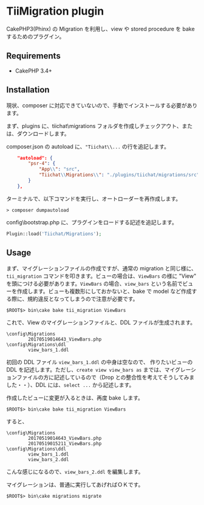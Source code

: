 # TiiMigration plugin

CakePHP3(Phinx) の Migration を利用し、view や stored procedure を bake するためのプラグイン。

## Requirements

- CakePHP 3.4+

## Installation

現状、composer に対応できていないので、手動でインストールする必要があります。

まず、plugins に、tiichat\migrations フォルダを作成しチェックアウト、または、ダウンロードします。

composer.json の autoload に、`"Tiichat\\...` の行を追記します。
```json
    "autoload": {
        "psr-4": {
            "App\\": "src",
            "Tiichat\\Migrations\\": "./plugins/tiichat/migrations/src"
        }
    },
```

ターミナルで、以下コマンドを実行し、オートローダーを再作成します。
```
> composer dumpautoload
```

config\bootstrap.php に、プラグインをロードする記述を追記します。
```php
Plugin::load('Tiichat/Migrations');
```

## Usage
まず、マイグレーションファイルの作成ですが、通常の migration と同じ様に、`tii_migration` コマンドを叩きます。ビューの場合は、`ViewBars` の様に "View" を頭につける必要があります。`ViewBars` の場合、`view_bars` という名前でビューを作成します。ビューも複数形にしておかないと、bake で model など作成する際に、規約違反となってしまうので注意が必要です。
```command
$ROOT$> bin\cake bake tii_migration ViewBars
```
これで、View のマイグレーションファイルと、DDL ファイルが生成されます。
```command
\config\Migrations
		20170519014643_ViewBars.php
\config\Migrations\ddl
		view_bars_1.ddl
```
初回の DDL ファイル `view_bars_1.ddl` の中身は空なので、
作りたいビューの DDL を記述します。ただし、`create view view_bars as` までは、マイグレーションファイルの方に記述しているので（Drop との整合性を考えてそうしてみました・・）、DDL には、`select ...` から記述します。

作成したビューに変更が入るときは、再度 bake します。
```command
$ROOT$> bin\cake bake tii_migration ViewBars
```
すると、
```command
\config\Migrations
		20170519014643_ViewBars.php
		20170519015211_ViewBars.php
\config\Migrations\ddl
		view_bars_1.ddl
		view_bars_2.ddl
```
こんな感じになるので、`view_bars_2.ddl` を編集します。

マイグレーションは、普通に実行してあげればＯＫです。
```command
$ROOT$> bin\cake migrations migrate
```
